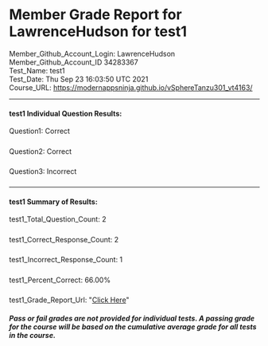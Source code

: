# Member Grade Report for LawrenceHudson for test1  
   
Member_Github_Account_Login: LawrenceHudson  
Member_Github_Account_ID 34283367  
Test_Name: test1  
Test_Date: Thu Sep 23 16:03:50 UTC 2021  
Course_URL: https://modernappsninja.github.io/vSphereTanzu301_vt4163/  
   
---  
#### test1 Individual Question Results:  
Question1: Correct  
#####  
Question2: Correct  
#####  
Question3: Incorrect  
#####  
---  
#### test1 Summary of Results:  
test1_Total_Question_Count: 2  
#####  
test1_Correct_Response_Count: 2  
#####  
test1_Incorrect_Response_Count: 1  
#####  
test1_Percent_Correct: 66.00%  
#####  
test1_Grade_Report_Url: "[Click Here](https://github.com/modernappsninjas/LawrenceHudson/blob/main/static/userdata/courses/vSphereTanzu301_vt4163/grade_report.pr358.test1.md)"
##### Pass or fail grades are not provided for individual tests. A passing grade for the course will be based on the cumulative average grade for all tests in the course.  
